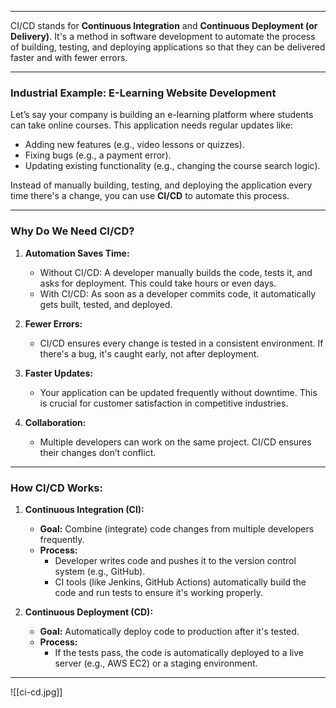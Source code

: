 
--- 

CI/CD stands for **Continuous Integration** and **Continuous Deployment (or Delivery)**. It's a method in software development to automate the process of building, testing, and deploying applications so that they can be delivered faster and with fewer errors.

---

### **Industrial Example: E-Learning Website Development**

Let’s say your company is building an e-learning platform where students can take online courses. This application needs regular updates like:

- Adding new features (e.g., video lessons or quizzes).
- Fixing bugs (e.g., a payment error).
- Updating existing functionality (e.g., changing the course search logic).

Instead of manually building, testing, and deploying the application every time there's a change, you can use **CI/CD** to automate this process.

---

### **Why Do We Need CI/CD?**

1. **Automation Saves Time:**
    
    - Without CI/CD: A developer manually builds the code, tests it, and asks for deployment. This could take hours or even days.
    - With CI/CD: As soon as a developer commits code, it automatically gets built, tested, and deployed.
2. **Fewer Errors:**
    
    - CI/CD ensures every change is tested in a consistent environment. If there's a bug, it's caught early, not after deployment.
3. **Faster Updates:**
    
    - Your application can be updated frequently without downtime. This is crucial for customer satisfaction in competitive industries.
4. **Collaboration:**
    
    - Multiple developers can work on the same project. CI/CD ensures their changes don’t conflict.

---

### **How CI/CD Works:**

1. **Continuous Integration (CI):**
    
    - **Goal:** Combine (integrate) code changes from multiple developers frequently.
    - **Process:**
        - Developer writes code and pushes it to the version control system (e.g., GitHub).
        - CI tools (like Jenkins, GitHub Actions) automatically build the code and run tests to ensure it's working properly.
2. **Continuous Deployment (CD):**
    
    - **Goal:** Automatically deploy code to production after it's tested.
    - **Process:**
        - If the tests pass, the code is automatically deployed to a live server (e.g., AWS EC2) or a staging environment.

---

![[ci-cd.jpg]]